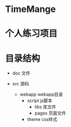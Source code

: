 # TimeMange

# 个人练习项目  

# 目录结构

+ doc 文件

+ src 源码
   
  + webapp webapp目录
    + script js脚本
      + libs 库文件
      + pages 页面文件
    + theme css样式
   
